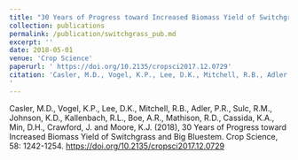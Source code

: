```yaml
---
title: "30 Years of Progress toward Increased Biomass Yield of Switchgrass and Big Bluestem"
collection: publications
permalink: /publication/switchgrass_pub.md
excerpt: '' 
date: 2018-05-01
venue: 'Crop Science'
paperurl: ' https://doi.org/10.2135/cropsci2017.12.0729'
citation: 'Casler, M.D., Vogel, K.P., Lee, D.K., Mitchell, R.B., Adler, P.R., Sulc, R.M., Johnson, K.D., Kallenbach, R.L., Boe, A.R., Mathison, R.D., Cassida, K.A., Min, D.H., <b>Crawford, J.</b> and Moore, K.J. (2018), 30 Years of Progress toward Increased Biomass Yield of Switchgrass and Big Bluestem. Crop Science, 58: 1242-1254. https://doi.org/10.2135/cropsci2017.12.0729
'
---
```




Casler, M.D., Vogel, K.P., Lee, D.K., Mitchell, R.B., Adler, P.R., Sulc, R.M., Johnson, K.D., Kallenbach, R.L., Boe, A.R., Mathison, R.D., Cassida, K.A., Min, D.H., Crawford, J. and Moore, K.J. (2018), 30 Years of Progress toward Increased Biomass Yield of Switchgrass and Big Bluestem. Crop Science, 58: 1242-1254. https://doi.org/10.2135/cropsci2017.12.0729
